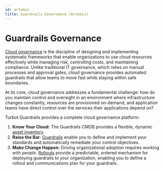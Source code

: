 ```yaml
---
id: artemis
title: Guardrails Governance (Artemis)
---
```


# Guardrails Governance

[Cloud governance](https://cloudgovernance.org/) is the discipline of designing and implementing systematic frameworks that enable organizations to use cloud resources effectively while managing risk, controlling costs, and maintaining compliance. Unlike traditional IT governance, which relies on manual processes and approval gates, cloud governance provides automated guardrails that allow teams to move fast while staying within safe boundaries.

At its core, cloud governance addresses a fundamental challenge: how do you maintain control and oversight in an environment where infrastructure changes constantly, resources are provisioned on-demand, and application teams have direct control over the services their applications depend on?

Turbot Guardrails provides a complete cloud governance platform:

1. **Know Your Cloud**: The Guardrails CMDB provides a flexible, dynamic [asset inventory](using/governance/inventory).
1. **Raise the Bar**:  [Guardrails](using/governance/guardrails) enable you to define and implement your standards and automatically remediate your control objectives.
1. **Make Change Happen**: Driving organizational adoption requires working with *people*.  [Rollouts](using/governance/rollouts) provide a predictable, ordered mechanism for deploying guardrails to your organization, enabling you to define a rollout and communications plan for your guardrails.